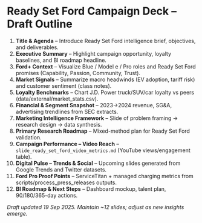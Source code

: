 # Ready Set Ford Campaign Deck – Draft Outline

1. **Title & Agenda** – Introduce Ready Set Ford intelligence brief, objectives, and deliverables.
2. **Executive Summary** – Highlight campaign opportunity, loyalty baselines, and BI roadmap headline.
3. **Ford+ Context** – Visualize Blue / Model e / Pro roles and Ready Set Ford promises (Capability, Passion, Community, Trust).
4. **Market Signals** – Summarize macro headwinds (EV adoption, tariff risk) and customer sentiment (class notes).
5. **Loyalty Benchmarks** – Chart J.D. Power truck/SUV/car loyalty vs peers (data/external/market_stats.csv).
6. **Financial & Segment Snapshot** – 2023→2024 revenue, SG&A, advertising trendlines from SEC extracts.
7. **Marketing Intelligence Framework** – Slide of problem framing → research design → data synthesis.
8. **Primary Research Roadmap** – Mixed-method plan for Ready Set Ford validation.
9. **Campaign Performance – Video Reach** – `slide_ready_set_ford_video_metrics.md` (YouTube views/engagement table).
10. **Digital Pulse – Trends & Social** – Upcoming slides generated from Google Trends and Twitter datasets.
11. **Ford Pro Proof Points** – ServiceTitan + managed charging metrics from scripts/process_press_releases outputs.
12. **BI Roadmap & Next Steps** – Dashboard mockup, talent plan, 90/180/365-day actions.

*Draft updated 19 Sep 2025. Maintain ~12 slides; adjust as new insights emerge.*
